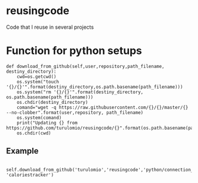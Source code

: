 # reusingcode
Code that I reuse in several projects

# Function for python setups

    def download_from_github(self,user,repository,path_filename, destiny_directory):
        cwd=os.getcwd()
        os.system("touch '{}/{}'".format(destiny_directory,os.path.basename(path_filename)))
        os.system("rm '{}/{}'".format(destiny_directory, os.path.basename(path_filename)))
        os.chdir(destiny_directory)
        comand="wget -q https://raw.githubusercontent.com/{}/{}/master/{}  --no-clobber".format(user,repository, path_filename)
        os.system(comand)
        print("Updating {} from https://github.com/turulomio/reusingcode/{}".format(os.path.basename(path_filename),path_filename))
        os.chdir(cwd)

## Example
        self.download_from_github('turulomio','reusingcode','python/connection_pg.py', 'caloriestracker')
